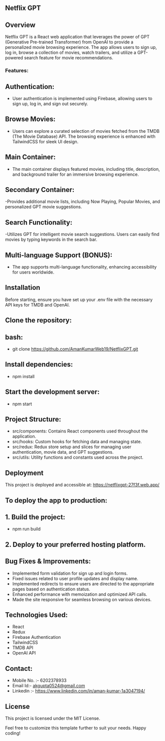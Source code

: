 ## Netflix GPT

## Overview
Netflix GPT is a React web application that leverages the power of GPT (Generative Pre-trained Transformer) from OpenAI to provide a personalized movie browsing experience. The app allows users to sign up, log in, browse a collection of movies, watch trailers, and utilize a GPT-powered search feature for movie recommendations.

### Features:

## Authentication:
- User authentication is implemented using Firebase, allowing users to sign up, log in, and sign out securely.

## Browse Movies:
- Users can explore a curated selection of movies fetched from the TMDB (The Movie Database) API. The browsing experience is enhanced with TailwindCSS for sleek UI design.
  
## Main Container:
- The main container displays featured movies, including title, description, and background trailer for an immersive browsing experience.

## Secondary Container:
-Provides additional movie lists, including Now Playing, Popular Movies, and personalized GPT movie suggestions.

## Search Functionality:
-Utilizes GPT for intelligent movie search suggestions. Users can easily find movies by typing keywords in the search bar.

## Multi-language Support (BONUS):
- The app supports multi-language functionality, enhancing accessibility for users worldwide.

## Installation
Before starting, ensure you have set up your .env file with the necessary API keys for TMDB and OpenAI.

## Clone the repository:

## bash:
- git clone <https://github.com/AmanKumarWeb19/NetflixGPT.git>

## Install dependencies:
- npm install

## Start the development server:
- npm start

## Project Structure:
- src/components: Contains React components used throughout the application.
- src/hooks: Custom hooks for fetching data and managing state.
- src/redux: Redux store setup and slices for managing user authentication, movie data, and GPT suggestions.
- src/utils: Utility functions and constants used across the project.

## Deployment
This project is deployed and accessible at: https://netflixgpt-27f3f.web.app/

## To deploy the app to production:

## 1. Build the project:
 - npm run build

## 2. Deploy to your preferred hosting platform.

## Bug Fixes & Improvements:
- Implemented form validation for sign up and login forms.
- Fixed issues related to user profile updates and display name.
- Implemented redirects to ensure users are directed to the appropriate pages based on authentication status.
- Enhanced performance with memoization and optimized API calls.
- Made the site responsive for seamless browsing on various devices.
  
## Technologies Used:
- React
- Redux
- Firebase Authentication
- TailwindCSS
- TMDB API
- OpenAI API

## Contact:
- Mobile No. :- 6202378933
- Email Id:- akgupta0524@gmail.com
- Linkedin :- https://www.linkedin.com/in/aman-kumar-1a3047194/

## License
This project is licensed under the MIT License.

Feel free to customize this template further to suit your needs. Happy coding!
